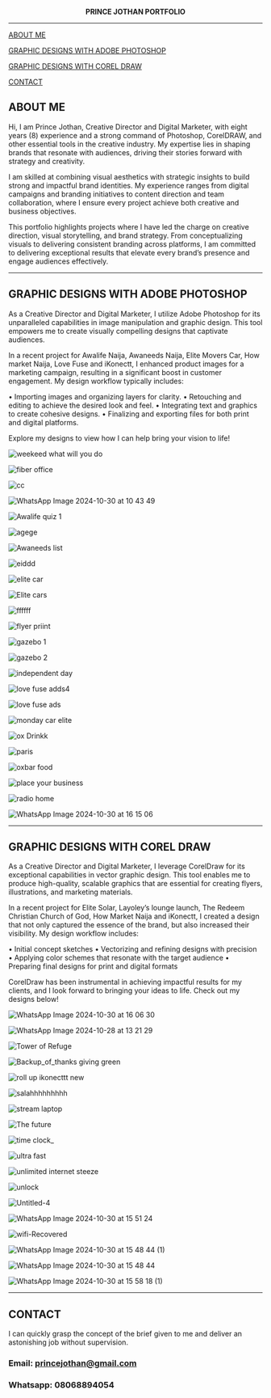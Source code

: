 

<p align="center">
  <strong>PRINCE JOTHAN PORTFOLIO</strong>
</p>

---
[ABOUT ME](#about-me)

[GRAPHIC DESIGNS WITH ADOBE PHOTOSHOP](#graphic-designs-with-adobe-photoshop)

[GRAPHIC DESIGNS WITH COREL DRAW](#graphic-designs-with-corel-draw)

[CONTACT](#contact)

## ABOUT ME
Hi, I am Prince Jothan, Creative Director and Digital Marketer, with eight years (8) experience and a strong command of Photoshop, CorelDRAW, and other essential tools in the creative industry. My expertise lies in shaping brands that resonate with audiences, driving their stories forward with strategy and creativity.

I am skilled at combining visual aesthetics with strategic insights to build strong and impactful brand identities. My experience ranges from digital campaigns and branding initiatives to content direction and team collaboration, where I ensure every project achieve both creative and business objectives.

This portfolio highlights projects where I have led the charge on creative direction, visual storytelling, and brand strategy. From conceptualizing visuals to delivering consistent branding across platforms, I am committed to delivering exceptional results that elevate every brand’s presence and engage audiences effectively.

---

## GRAPHIC DESIGNS WITH ADOBE PHOTOSHOP
As a Creative Director and Digital Marketer, I utilize Adobe Photoshop for its unparalleled capabilities in image manipulation and graphic design. This tool empowers me to create visually compelling designs that captivate audiences.

In a recent project for Awalife Naija, Awaneeds Naija, Elite Movers Car, How market Naija, Love Fuse and iKonectt, I enhanced product images for a marketing campaign, resulting in a significant boost in customer engagement. My design workflow typically includes:

•	Importing images and organizing layers for clarity.
•	Retouching and editing to achieve the desired look and feel.
•	Integrating text and graphics to create cohesive designs.
•	Finalizing and exporting files for both print and digital platforms.

Explore my designs to view how I can help bring your vision to life!


![weekeed what will you do](https://github.com/user-attachments/assets/7b9510b3-4cbf-4dc6-b6cd-52dd5f53fdd1)


![fiber office](https://github.com/user-attachments/assets/d48cab16-f8c0-49ec-83e9-7cf9f63aa923)


![cc](https://github.com/user-attachments/assets/9b28de03-f2a5-4193-bdba-8811de3553f2)


![WhatsApp Image 2024-10-30 at 10 43 49](https://github.com/user-attachments/assets/794ff924-34ac-41b0-af41-f3ece030cd33)



![Awalife quiz 1](https://github.com/user-attachments/assets/927342b1-70e3-4136-9db2-d9b3194db7a4)


![agege](https://github.com/user-attachments/assets/452abfb9-4263-426a-9915-2d8361b53bb1)


![Awaneeds list](https://github.com/user-attachments/assets/2524ce03-3130-47b1-a21d-6475c7836efd)



![eiddd](https://github.com/user-attachments/assets/11a7a15d-73d3-452f-bae0-4bf460028877)


![elite car](https://github.com/user-attachments/assets/8e6c9136-8919-4bcf-b6b5-e0580f182a9f)


![Elite cars](https://github.com/user-attachments/assets/f642114b-417c-40a3-8680-dcde444b9e72)

![ffffff](https://github.com/user-attachments/assets/e1c5f3d1-f4db-410c-be16-32d1b43d4f9a)


![flyer priint](https://github.com/user-attachments/assets/94d41059-7da6-4eb0-885e-626785fadda5)


![gazebo 1](https://github.com/user-attachments/assets/06b2d161-6116-4f13-bfae-f4a887dafbab)

![gazebo 2](https://github.com/user-attachments/assets/64726098-35c2-4e61-b283-2a369cc5b458)


![independent day](https://github.com/user-attachments/assets/21dbd695-b4b9-48b8-ace5-786e57c59633)



![love fuse adds4](https://github.com/user-attachments/assets/b1279077-def1-4c47-aae1-bb6e6e793b6d)


![love fuse ads](https://github.com/user-attachments/assets/73a48250-336b-4e99-a36c-b4389161c0b1)


![monday car elite](https://github.com/user-attachments/assets/7502c6db-ad0d-423c-b2c5-9fe2d93fcae0)



![ox Drinkk](https://github.com/user-attachments/assets/43027736-62dd-4e28-a5c1-491b4c64b8ec)


![paris](https://github.com/user-attachments/assets/a4e9128a-efba-4fd0-97b3-4977c397b958)



![oxbar food](https://github.com/user-attachments/assets/bd18610e-d3f2-4e66-a46f-b00a3270448c)


![place your business](https://github.com/user-attachments/assets/4fe77725-3c93-43b1-ac37-6ac8d98fd254)


![radio home](https://github.com/user-attachments/assets/3b5b7fa9-10dc-41f8-b8a3-7b15dfeb9a0d)


![WhatsApp Image 2024-10-30 at 16 15 06](https://github.com/user-attachments/assets/21194309-20db-4220-94a2-095884c4aaea)


---

## GRAPHIC DESIGNS WITH COREL DRAW

As a Creative Director and Digital Marketer, I leverage CorelDraw for its exceptional capabilities in vector graphic design. This tool enables me to produce high-quality, scalable graphics that are essential for creating flyers, illustrations, and marketing materials.

In a recent project for Elite Solar, Layoley’s lounge launch, The Redeem Christian Church of God, How Market Naija and iKonectt, I created a design that not only captured the essence of the brand, but also increased their visibility. My design workflow includes:

•	Initial concept sketches
•	Vectorizing and refining designs with precision
•	Applying color schemes that resonate with the target audience
•	Preparing final designs for print and digital formats

CorelDraw has been instrumental in achieving impactful results for my clients, and I look forward to bringing your ideas to life. Check out my designs below!



![WhatsApp Image 2024-10-30 at 16 06 30](https://github.com/user-attachments/assets/08584527-6841-46b4-901b-ea82795461bd)



![WhatsApp Image 2024-10-28 at 13 21 29](https://github.com/user-attachments/assets/2d34ee76-51a4-4772-b956-37e497f86d3c)

![Tower of Refuge](https://github.com/user-attachments/assets/20d7642e-d73e-47b0-9329-f1001411df42)


![Backup_of_thanks giving green](https://github.com/user-attachments/assets/39a1f5c3-4a05-42c1-8d48-bce0c3eb2d10)


![roll up ikonecttt new](https://github.com/user-attachments/assets/f8ccaff8-790c-422a-8d92-f2795c2dfb8f)


![salahhhhhhhhh](https://github.com/user-attachments/assets/4001d95c-6e9e-48fb-b22c-7c235c77dfa8)


![stream laptop](https://github.com/user-attachments/assets/04053000-ab51-49a9-ac5a-231e72ab176e)



![The future](https://github.com/user-attachments/assets/046ae857-7f33-4448-acbf-5944ae5670d0)


![time clock_](https://github.com/user-attachments/assets/c324ca42-d7de-484a-9bb9-31d4f622646f)


![ultra fast](https://github.com/user-attachments/assets/aba7a065-8844-4ecb-b2b3-eaf4bb03e166)


![unlimited internet steeze](https://github.com/user-attachments/assets/51187b74-b3b8-499c-bdc8-727274288b72)

![unlock](https://github.com/user-attachments/assets/33f46d5a-faa7-4796-9bb1-8cd62ccfc947)


![Untitled-4](https://github.com/user-attachments/assets/7c7e935d-3fae-4881-bf84-9e036556e6d8)


![WhatsApp Image 2024-10-30 at 15 51 24](https://github.com/user-attachments/assets/a76ba95b-9c45-4f17-888f-f3983f0a7ca5)

![wifi-Recovered](https://github.com/user-attachments/assets/0757766d-66a4-4e06-a6bc-560d53f0c9e3)


![WhatsApp Image 2024-10-30 at 15 48 44 (1)](https://github.com/user-attachments/assets/d1e8f532-8974-41f5-ade2-1842f301b107)

![WhatsApp Image 2024-10-30 at 15 48 44](https://github.com/user-attachments/assets/0e4a09b7-7763-44a5-9f96-40fee5042760)


![WhatsApp Image 2024-10-30 at 15 58 18 (1)](https://github.com/user-attachments/assets/50444484-f690-4f70-8b38-99c29c146401)

---

## CONTACT

I can quickly grasp the concept of the brief given to me and deliver an astonishing job without supervision.

### Email: princejothan@gmail.com
### Whatsapp: 08068894054





